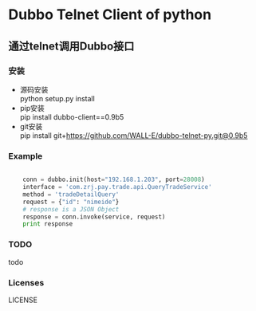 Dubbo Telnet Client of python
=====================================  
通过telnet调用Dubbo接口
-------------------------------------



### 安装
*  源码安装  
python setup.py install
*  pip安装  
pip install dubbo-client==0.9b5
*  git安装  
pip install git+https://github.com/WALL-E/dubbo-telnet-py.git@0.9b5

### Example

```python

    conn = dubbo.init(host="192.168.1.203", port=28008)
    interface = 'com.zrj.pay.trade.api.QueryTradeService'
    method = 'tradeDetailQuery'
    request = {"id": "nimeide"}
    # response is a JSON Object
    response = conn.invoke(service, request)
    print response 
```

### TODO
todo

### Licenses
LICENSE   